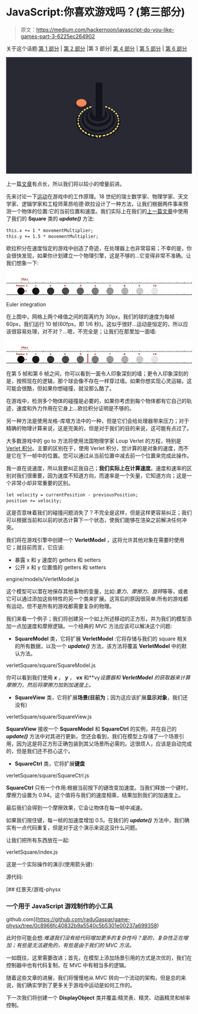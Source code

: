 # JavaScript:你喜欢游戏吗？(第三部分)

> 原文：<https://medium.com/hackernoon/javascript-do-you-like-games-part-3-6225ec264902>

关于这个话题:[第 1 部分](https://blog.hellojs.org/javascript-do-you-like-games-part-1-c1320c2c52ec) | [第 2 部分](https://blog.hellojs.org/javascript-do-you-like-games-part-2-9d4141ca2493) |第 3 部分| [第 4 部分](/@radu.bogdan.gaspar/javascript-do-you-like-games-part-4-9d6e8adb5626) | [第 5 部分](/@radu.bogdan.gaspar/javascript-do-you-like-games-part-5-a79bb69ad9e1) | [第 6 部分](/@radu.bogdan.gaspar/javascript-do-you-like-games-part-6-7bff0b8ce05e)

![](img/e0ca8667cb4037a29bca5fc0730ddfe4.png)

上一篇[文章](https://blog.hellojs.org/javascript-do-you-like-games-part-2-9d4141ca2493)有点长，所以我们将以较小的增量前进。

先来讨论一下[运动](https://hackernoon.com/tagged/movement)在游戏中的工作原理。18 世纪的瑞士数学家、物理学家、天文学家、逻辑学家和工程师莱昂哈德·欧拉设计了一种方法，让我们根据两件事来预测一个物体的位置:它的当前位置和速度。我们实际上在我们的[上一篇文章](https://blog.hellojs.org/javascript-do-you-like-games-part-2-9d4141ca2493)中使用了我们的 **Square** 类的 ***update()*** 方法:

```
this.x += 1 * movementMultiplier;
this.y += 1.5 * movementMultiplier;
```

欧拉积分在速度恒定的游戏中创造了奇迹，在处理器上也非常容易；不幸的是，你会很快发现，如果你计划建立一个物理引擎，这是不够的…它变得非常不准确。让我们想象一下:

![](img/17b843ea6eb3203383fec04143b77721.png)

Euler integration

在上图中，网格上两个峰值之间的距离约为 30px，我们的球的速度为每帧 60px，我们运行 10 帧(60fps，即 1/6 秒)。这似乎很好…运动是恒定的，所以应该很容易处理，对不对？…嗯，不完全是；让我们在那里加一面墙:

![](img/9e0f9f33d9921a7043a7d65ff1724861.png)

在第 5 帧和第 6 帧之间，你可以看到一面令人印象深刻的墙；更令人印象深刻的是，按照现在的逻辑，那个球会像不存在一样穿过墙。如果你想实现心灵运输，这可能会很酷，但如果你想碰撞，就没那么酷了。

在游戏中，检测多个物体的碰撞是必要的，如果你考虑到每个物体都有它自己的轨迹，速度和外力作用在它身上…欧拉积分证明是不够的。

另一种方法是使用龙格-库塔方法中的一种，但是它们会给处理器带来压力；对于精确的物理计算来说，这是完美的，但是对于我们的目的来说，这可能有点过了。

大多数游戏中的 go to 方法将使用法国物理学家 Loup Verlet 的方程，特别是 [Verlet 积分](https://en.wikipedia.org/wiki/Verlet_integration)。主要的区别在于，使用 Verlet 积分，您计算的是对象的速度，而不是它在下一帧中的位置。您可以通过从当前位置中减去前一个位置来完成此操作。

我一直在说速度，所以我要纠正我自己；**我们实际上在计算速度**。速度和速率的区别对我们很重要，因为速度不知道方向，而速率是一个矢量，它知道方向；这是一个非常小却非常重要的区别。

```
let velocity = currentPosition - previousPosition;
position += velocity;
```

这是否意味着我们的碰撞问题消失了？不完全是这样，但是这样更容易纠正；我们可以根据当前和以前的状态计算下一个状态，使我们能够在渲染之前解决任何冲突。

我们将在游戏引擎中创建一个 **VerletModel** ，这将允许其他对象在需要时使用它；就目前而言，它应该:

*   暴露 x 和 y 速度的 getters 和 setters
*   公开 x 和 y 位置值的 getters 和 setters

engine/models/VerletModel.js

这个模型可以潜在地保存其他事物的变量，比如:*重力*、*摩擦力*、*旋转*等等，或者它可以通过添加这些特性的另一个类来扩展。这背后的原因很简单:所有的游戏都有运动，但不是所有的游戏都需要复杂的物理。

我们来看一个例子；我们将创建另一个如上所述移动的正方形，并为我们的模型添加一点加速度和摩擦逻辑。一个经典的 MVC 方法应该可以解决这个问题:

*   **SquareModel** 类，它将扩展 **VerletModel** :它将存储与我们的 square 相关的所有数据，以及一个 ***update()*** 方法，该方法将覆盖 **VerletModel** 中的默认方法。

verletSquare/square/SquareModel.js

你可以看到我们使用 ***x*** ， ***y*** ， ***vx*** 和**vy*设置器和 **VerletModel** 的获取器来计算摩擦力，然后将摩擦力加到加速度上。*

*   **SquareView** 类，它将扩展**场景(目前为**；因为这应该扩展**显示对象**，我们还没有)

verletSquare/square/SquareView.js

**SquareView** 接收一个 **SquareModel** 和 **SquareCtrl** 的实例，并在自己的 ***update()*** 方法中对其进行更新。您还会看到，我们在模型上存储了一个场景引用，因为这是将正方形正确包装到其父场景所必需的。这很烦人，应该是自动完成的，但是我们还不担心这个。

*   **SquareCtrl** 类，它将扩展**键盘**

verletSquare/square/SquareCtrl.js

**SquareCtrl** 只有一个作用:根据当前按下的键改变加速度。当我们释放一个键时，摩擦力设置为 0.94。这个值将与我们的速度相乘，结果加到我们的加速度上。

最后我们会得到一个摩擦效果，它会让物体在每一帧中减速。

如果我们按住键，每一帧的加速度增加 0.5。在我们的 ***update()*** 方法中，我们确实有一点代码重复，但是对于这个演示来说这没什么问题。

让我们把所有东西放在一起:

verletSquare/index.js

这是一个实际操作的演示(使用箭头键):

源代码:

[](https://github.com/raduGaspar/game-physx/tree/0c8966fc40832b9a5540c5b5301e00237a699358) [## 红景天/游戏-physx

### 一个用于 JavaScript 游戏制作的小工具

github.com](https://github.com/raduGaspar/game-physx/tree/0c8966fc40832b9a5540c5b5301e00237a699358) 

此时你可能会想:*难道我们没有给代码增加更多的复杂性吗？是的，复杂性正在增加；有些是无法避免的，有些是由于我们的 MVC 方法。*

一如既往，这里需要改进；首先，在模型上添加场景引用的方式是次优的，我们在控制器中也有代码复制，在 MVC 中有相当多的逻辑。

随着这些文章的进展，我们将慢慢地从 MVC 转向一个流动的架构，但是总的来说，我们确实学到了更多关于游戏中运动是如何工作的。

下一次我们将创建一个 **DisplayObject** 类并覆盖:精灵表、精灵、动画精灵和帧率控制。